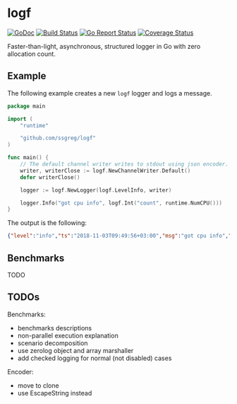 # logf

[![GoDoc](https://godoc.org/github.com/ssgreg/logf?status.svg)](https://godoc.org/github.com/ssgreg/logf)
[![Build Status](https://github.com/ssgreg/logf/actions/workflows/go.yml/badge.svg)](https://github.com/ssgreg/logf/actions/workflows/go.yml)
[![Go Report Status](https://goreportcard.com/badge/github.com/ssgreg/logf)](https://goreportcard.com/report/github.com/ssgreg/logf)
[![Coverage Status](https://codecov.io/gh/ssgreg/logf/branch/master/graph/badge.svg)](https://codecov.io/gh/ssgreg/logf)

Faster-than-light, asynchronous, structured logger in Go with zero allocation count.

## Example

The following example creates a new `logf` logger and logs a message.

```go
package main

import (
    "runtime"

    "github.com/ssgreg/logf"
)

func main() {
    // The default channel writer writes to stdout using json encoder.
    writer, writerClose := logf.NewChannelWriter.Default()
    defer writerClose()

    logger := logf.NewLogger(logf.LevelInfo, writer)

    logger.Info("got cpu info", logf.Int("count", runtime.NumCPU()))
}
```

The output is the following:

```json
{"level":"info","ts":"2018-11-03T09:49:56+03:00","msg":"got cpu info","count":8}
```

## Benchmarks

TODO

## TODOs

Benchmarks:

* benchmarks descriptions
* non-parallel execution explanation
* scenario decomposition
* use zerolog object and array marshaller
* add checked logging for normal (not disabled) cases

Encoder:

* move to clone
* use EscapeString instead
